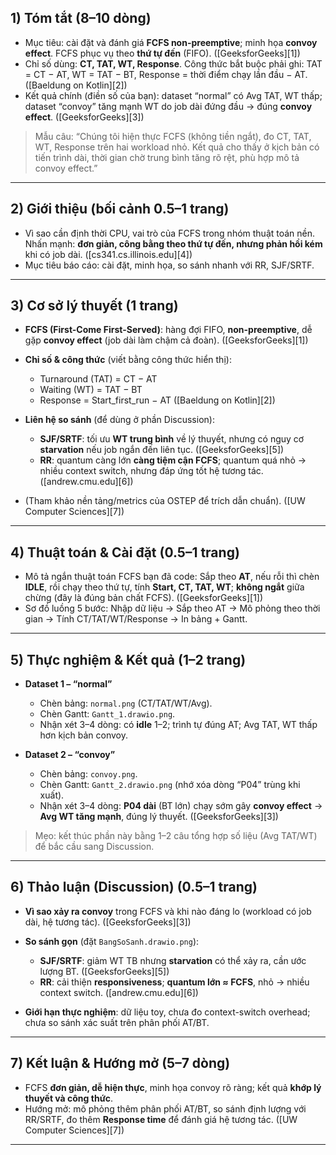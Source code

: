 ## 1) Tóm tắt (8–10 dòng)

* Mục tiêu: cài đặt và đánh giá **FCFS non-preemptive**; minh họa **convoy effect**. FCFS phục vụ theo **thứ tự đến** (FIFO). ([GeeksforGeeks][1])
* Chỉ số dùng: **CT, TAT, WT, Response**. Công thức bắt buộc phải ghi:
  TAT = CT − AT, WT = TAT − BT, Response = thời điểm chạy lần đầu − AT. ([Baeldung on Kotlin][2])
* Kết quả chính (điền số của bạn): dataset “normal” có Avg TAT, WT thấp; dataset “convoy” tăng mạnh WT do job dài đứng đầu → đúng **convoy effect**. ([GeeksforGeeks][3])

> Mẫu câu:
> “Chúng tôi hiện thực FCFS (không tiền ngắt), đo CT, TAT, WT, Response trên hai workload nhỏ. Kết quả cho thấy ở kịch bản có tiến trình dài, thời gian chờ trung bình tăng rõ rệt, phù hợp mô tả convoy effect.”

---

## 2) Giới thiệu (bối cảnh 0.5–1 trang)

* Vì sao cần định thời CPU, vai trò của FCFS trong nhóm thuật toán nền. Nhấn mạnh: **đơn giản, công bằng theo thứ tự đến, nhưng phản hồi kém** khi có job dài. ([cs341.cs.illinois.edu][4])
* Mục tiêu báo cáo: cài đặt, minh họa, so sánh nhanh với RR, SJF/SRTF.

---

## 3) Cơ sở lý thuyết (1 trang)

* **FCFS (First-Come First-Served)**: hàng đợi FIFO, **non-preemptive**, dễ gặp **convoy effect** (job dài làm chậm cả đoàn). ([GeeksforGeeks][1])
* **Chỉ số & công thức** (viết bằng công thức hiển thị):

  * Turnaround (TAT) = CT − AT
  * Waiting (WT) = TAT − BT
  * Response = Start_first_run − AT ([Baeldung on Kotlin][2])
* **Liên hệ so sánh** (để dùng ở phần Discussion):

  * **SJF/SRTF**: tối ưu **WT trung bình** về lý thuyết, nhưng có nguy cơ **starvation** nếu job ngắn đến liên tục. ([GeeksforGeeks][5])
  * **RR**: quantum càng lớn **càng tiệm cận FCFS**; quantum quá nhỏ → nhiều context switch, nhưng đáp ứng tốt hệ tương tác. ([andrew.cmu.edu][6])
* (Tham khảo nền tảng/metrics của OSTEP để trích dẫn chuẩn). ([UW Computer Sciences][7])

---

## 4) Thuật toán & Cài đặt (0.5–1 trang)

* Mô tả ngắn thuật toán FCFS bạn đã code:
  Sắp theo **AT**, nếu rỗi thì chèn **IDLE**, rồi chạy theo thứ tự, tính **Start, CT, TAT, WT**; **không ngắt** giữa chừng (đây là đúng bản chất FCFS). ([GeeksforGeeks][1])
* Sơ đồ luồng 5 bước: Nhập dữ liệu → Sắp theo AT → Mô phỏng theo thời gian → Tính CT/TAT/WT/Response → In bảng + Gantt.

---

## 5) Thực nghiệm & Kết quả (1–2 trang)

* **Dataset 1 – “normal”**

  * Chèn bảng: `normal.png` (CT/TAT/WT/Avg).
  * Chèn Gantt: `Gantt_1.drawio.png`.
  * Nhận xét 3–4 dòng: có **idle** 1–2; trình tự đúng AT; Avg TAT, WT thấp hơn kịch bản convoy.
* **Dataset 2 – “convoy”**

  * Chèn bảng: `convoy.png`.
  * Chèn Gantt: `Gantt_2.drawio.png` (nhớ xóa dòng “P04” trùng khi xuất).
  * Nhận xét 3–4 dòng: **P04 dài** (BT lớn) chạy sớm gây **convoy effect** → **Avg WT tăng mạnh**, đúng lý thuyết. ([GeeksforGeeks][3])

> Mẹo: kết thúc phần này bằng 1–2 câu tổng hợp số liệu (Avg TAT/WT) để bắc cầu sang Discussion.

---

## 6) Thảo luận (Discussion) (0.5–1 trang)

* **Vì sao xảy ra convoy** trong FCFS và khi nào đáng lo (workload có job dài, hệ tương tác). ([GeeksforGeeks][3])
* **So sánh gọn** (đặt `BangSoSanh.drawio.png`):

  * **SJF/SRTF**: giảm WT TB nhưng **starvation** có thể xảy ra, cần ước lượng BT. ([GeeksforGeeks][5])
  * **RR**: cải thiện **responsiveness**; **quantum lớn ≈ FCFS**, nhỏ → nhiều context switch. ([andrew.cmu.edu][6])
* **Giới hạn thực nghiệm**: dữ liệu toy, chưa đo context-switch overhead; chưa so sánh xác suất trên phân phối AT/BT.

---

## 7) Kết luận & Hướng mở (5–7 dòng)

* FCFS **đơn giản, dễ hiện thực**, minh họa convoy rõ ràng; kết quả **khớp lý thuyết và công thức**.
* Hướng mở: mô phỏng thêm phân phối AT/BT, so sánh định lượng với RR/SRTF, đo thêm **Response time** để đánh giá hệ tương tác. ([UW Computer Sciences][7])

---
